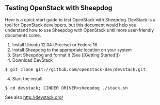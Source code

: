 ## Testing OpenStack with Sheepdog
   Here is a quick start guide to test OpenStack with Sheepdog. DevStack is a tool for OpenStack developers, but this document would help you understand how to use Sheepdog with OpenStack until more user-friendly documents come.

   1. Install Ubuntu 12.04 (Precise) or Fedora 16
   2. Install Sheepdog to the appropriate location on your system
   2. Start Sheepdog and format it (See [[Getting Started]])
   3. Download DevStack
<pre>
$ git clone git://github.com/openstack-dev/devstack.git
</pre>
   4. Start the install
<pre>
$ cd devstack; CINDER_DRIVER=sheepdog ./stack.sh
</pre>

See also http://devstack.org/
